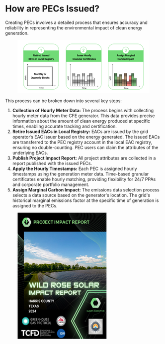 # How are PECs Issued?

Creating PECs involves a detailed process that ensures accuracy and reliability in representing the environmental impact of clean energy generation.

<figure><img src=".gitbook/assets/image (8).png" alt=""><figcaption></figcaption></figure>

This process can be broken down into several key steps:

1. **Collection of Hourly Meter Data:** The process begins with collecting hourly meter data from the CFE generator. This data provides precise information about the amount of clean energy produced at specific times, enabling accurate tracking and certification.
2. **Retire Issued EACs in Local Registry:** EACs are issued by the grid operator’s EAC issuer based on the energy generated. The issued EACs are transferred to the PEC registry account in the local EAC registry, ensuring no double-counting. PEC users can claim the attributes of the underlying EACs.
3. **Publish Project Impact Report:** All project attributes are collected in a report published with the issued PECs.
4. **Apply the Hourly Timestamps:** Each PEC is assigned hourly timestamps using the generation meter data. Time-based granular certificates enable hourly matching, providing flexibility for 24/7 PPAs and corporate portfolio management.
5. **Assign Marginal Carbon Impact:** The emissions data selection process selects a data source based on the generator's location. The grid's historical marginal emissions factor at the specific time of generation is assigned to the PECs.

<figure><img src=".gitbook/assets/image (9).png" alt=""><figcaption></figcaption></figure>
